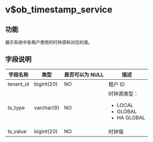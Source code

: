 v$ob_timestamp_service 
===========================================



功能 
-----------

展示系统中各租户使用的时钟源和对应的值。

字段说明 
-------------



| **字段名称**  |   **类型**   | **是否可以为 NULL** |                                                                                     **描述**                                                                                      |
|-----------|------------|----------------|---------------------------------------------------------------------------------------------------------------------------------------------------------------------------------|
| tenant_id | bigint(20) | NO             | 租户 ID                                                                                                                                                                           |
| ts_type   | varchar(9) | NO             | 时钟源类型： <ul><li>LOCAL</li><li>GLOBAL</li><li>HA GLOBAL</li></ul>    |
| ts_value  | bigint(20) | NO             | 时钟值                                                                                                                                                                             |



